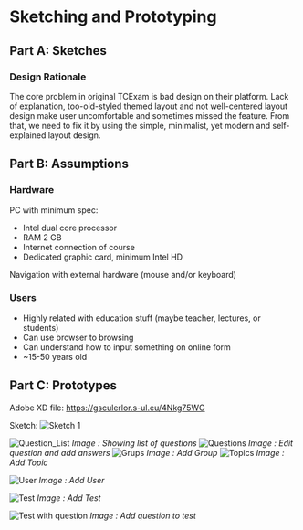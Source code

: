 # Sketching and Prototyping

## Part A: Sketches

### Design Rationale

The core problem in original TCExam is bad design on their platform. Lack of explanation, too-old-styled themed layout and not well-centered layout design make user uncomfortable and sometimes missed the feature. From that, we need to fix it by using the simple, minimalist, yet modern and self-explained layout design.

## Part B: Assumptions

### Hardware

PC with minimum spec:

- Intel dual core processor
- RAM 2 GB
- Internet connection of course
- Dedicated graphic card, minimum Intel HD

Navigation with external hardware (mouse and/or keyboard)

### Users

- Highly related with education stuff (maybe teacher, lectures, or students)
- Can use browser to browsing 
- Can understand how to input something on online form
- ~15-50 years old

## Part C: Prototypes

Adobe XD file: https://gsculerlor.s-ul.eu/4Nkg75WG

Sketch:
![Sketch 1](/assets/prototype/sketch1.jpg)

![Question_List](/assets/prototype/ganen/List%20of%20questions.png)
*Image : Showing list of questions*
![Questions](/assets/prototype/ganen/Edit%20Question.png)
*Image : Edit question and add answers*
![Grups](/assets/prototype/ganen/Group%20Management.png)
*Image : Add Group*
![Topics](/assets/prototype/ganen/Topics%20Management.png)
*Image : Add Topic*

![User](/assets/prototype/ganen/User%20Management.png)
*Image : Add User*

![Test](/assets/prototype/ganen/Test%20Management.png)
*Image : Add Test*

![Test with question](/assets/prototype/ganen/TestManagement2.png)
*Image : Add question to test*
